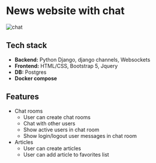 # News website with chat

![chat](https://user-images.githubusercontent.com/12528718/134146727-ce578df8-8d8e-4ed8-a745-e3b3fab16ac9.gif)

## Tech stack
* __Backend:__ Python Django, django channels, Websockets
* __Frontend:__ HTML/CSS, Bootstrap 5, Jquery
* __DB:__ Postgres
* __Docker compose__

## Features
* Chat rooms
  * User can create chat rooms
  * Chat with other users
  * Show active users in chat room
  * Show login/logout user messages in chat room
* Articles
  * User can create articles
  * User can add article to favorites list
